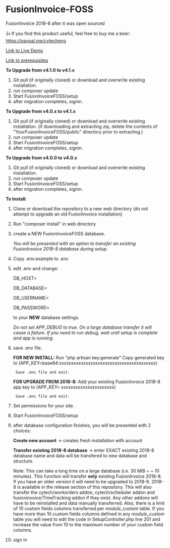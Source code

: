 # FusionInvoice-FOSS
FusionInvoice 2018-8 after it was open sourced

:+1: If you find this product useful, feel free to buy me a beer: https://paypal.me/cytecheng

[Link to Live Demo](http://fusioninvoicefoss-demo.cytech-eng.com)

[Link to prerequisites](https://github.com/cytech/FusionInvoice-FOSS/wiki)

**To Upgrade from v4.1.0 to v4.1.x**
1. Git pull (if originally cloned) or download and overwrite existing installation.
2. run composer update
3. Start FusionInvoiceFOSS/setup
4. after migration completes, signin.


**To Upgrade from v4.0.x to v4.1.x**
1. Git pull (if originally cloned) or download and overwrite existing installation.
   (if downloading and extracting zip, delete the contents of "YourFusionInvoiceFOSS/public" directory prior to extracting.)
2. run composer update
3. Start FusionInvoiceFOSS/setup
4. after migration completes, signin.

**To Upgrade from v4.0.0 to v4.0.x**
1. Git pull (if originally cloned) or download and overwrite existing installation.
2. run composer update
3. Start FusionInvoiceFOSS/setup
4. after migration completes, signin.

**To Install:**

1. Clone or download the repository to a new web directory (do not attempt to upgrade an old FusionInvoice installation)

2. Run "composer install" in web directory

3. create a NEW FusionInvoiceFOSS database.

    _You will be presented with an option to transfer an existing FusionInvoice 2018-8 database during setup._

4. Copy .env.example to .env

5. edit .env and change:

    DB_HOST=
    
    DB_DATABASE=
    
    DB_USERNAME=
    
    DB_PASSWORD=
    
    to your **NEW** database settings.

    _Do not set APP_DEBUG to true. On a large database transfer it will cause a failure._
    _If you need to run debug, wait until setup is complete and app is running._

6. save .env file.

    **FOR NEW INSTALL:**
        Run "php artisan key:generate"
        Copy generated key to (APP_KEY=base64:xxxxxxxxxxxxxxxxxxxxxxxxxxxxxxxxxxxxxxxx)
    
        Save .env file and exit.

    **FOR UPGRADE FROM 2018-8:**
        Add your existing FusionInvoice 2018-8 app key to (APP_KEY= xxxxxxxxxxxxxxxxxxxxxx)
    
        Save .env file and exit.

7. Set permissions for your site.

8. Start FusionInvoiceFOSS/setup

9. after database configuration finishes, you will be presented with 2 choices:

    **Create new account** -> creates fresh installation with account

    **Transfer existing 2018-8 database** -> enter EXACT existing 2018-8 database name and data will be transfered to new database and structure.
    
    Note: This can take a long time on a large database (i.e. 30 MiB = ~ 10 minutes). This function will transfer **only** existing FusionInvoice 2018-8. If you have an older version it will need to be upgraded to 2018-8.
    2018-8 is available in the release section of this repository.
    This will also transfer the cytech/workorders addon, cytech/scheduler addon and fusioninvoice/TimeTracking addon if they exist.
    Any other addons will have to be reinstalled and data manually transferred.
    Also, there is a limit of 10 custom fields columns transferred per _module_custom_ table. If you have more than 10 custom fields columns defined in any _module_custom_ table you will need to edit the code in SetupController.php line 201 and increase the
    value from 10 to the maximum number of your custom field columns.

10. sign in

